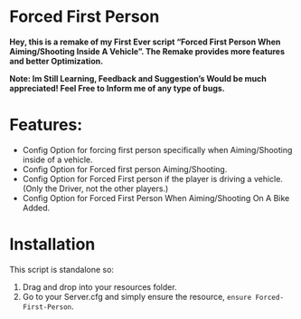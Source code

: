 # Forced First Person


**Hey, this is a remake of my First Ever script “Forced First Person When Aiming/Shooting Inside A Vehicle”.
The Remake provides more features and better Optimization.**


**Note: Im Still Learning, Feedback and Suggestion’s Would be much appreciated!
Feel Free to Inform me of any type of bugs.**


# Features:
* Config Option for forcing first person specifically when Aiming/Shooting inside of a vehicle.
* Config Option for Forced first person Aiming/Shooting.
* Config Option for Forced First person if the player is driving a vehicle. (Only the Driver, not the other players.)
* Config Option for Forced First Person When Aiming/Shooting On A Bike Added.




# Installation
This script is standalone so:
1. Drag and drop into your resources folder.
2. Go to your Server.cfg and simply ensure the resource, `ensure Forced-First-Person`.
